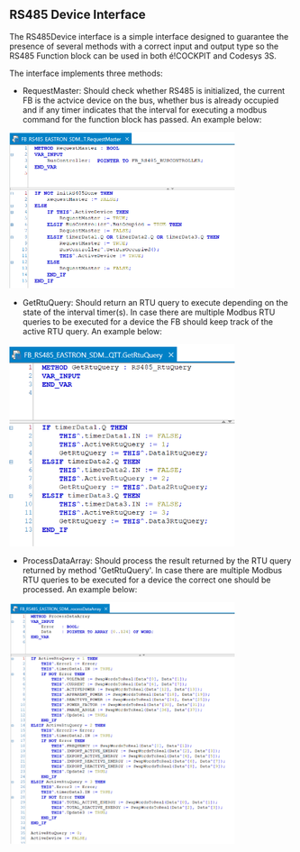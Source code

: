 ## RS485 Device Interface

The RS485Device interface is a simple interface designed to guarantee the presence of several methods with a correct input and output type so the RS485 Function block can be used in both é!COCKPIT and Codesys 3S.

The interface implements three methods:
- RequestMaster: Should check whether RS485 is initialized, the current FB is the actvice device on the bus, whether bus is already occupied and if any timer indicates that the interval for executing a modbus command for the function block has passed. An example below:

<img src="../_img/RS485_RS485DeviceInterface_RequestMaster.png" width="400">

- GetRtuQuery: Should return an RTU query to execute depending on the state of the interval timer(s). In case there are multiple Modbus RTU queries to be executed for a device the FB should keep track of the active RTU query. An example below:

<img src="../_img/RS485_RS485DeviceInterface_GetRtuQuery.png" width="400">

- ProcessDataArray: Should process the result returned by the RTU query returned by method 'GetRtuQuery'. In case there are multiple Modbus RTU queries to be executed for a device the correct one should be processed. An example below:

<img src="../_img/RS485_RS485DeviceInterface_ProcessDataArray.png" width="400">